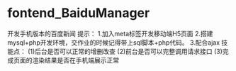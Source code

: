 # fontend_BaiduManager
开发手机版本的百度新闻
提示： 
1.加入meta标签开发移动端H5页面
2.搭建mysql+php开发环境，交作业的时候记得带上sql脚本+php代码。 3.配合ajax 技能点： 
(1)后台是否可以正常的增删改查
(2)前台是否可以完整调用请求接口 
(3)完成页面的渲染结果是否在手机端展示正常